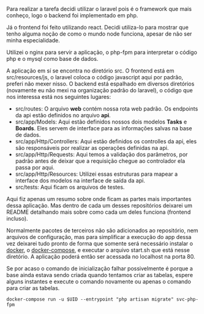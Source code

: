 
Para realizar a tarefa decidi utilizar o laravel pois é o framework que mais conheço, logo o backend foi implementado em php.

Já o frontend foi feito utilizando react. Decidi utiliza-lo para mostrar que tenho alguma noção de como o mundo node funciona, apesar
de não ser minha especialidade.

Utilizei o nginx para servir a aplicação, o php-fpm para interpretar o código php e o mysql como base de dados.

A aplicação em sí se encontra no diretório src. O frontend está em src/resources/js, o laravel coloca o código
javascript aqui por padrão, preferi não mexer nisso. O backend está espalhado em diversos diretórios (novamente eu não mexi na organização padrão do laravel),
o código que nos interessa está nos seguintes lugares:

- src/routes: O arquivo **web** contém nossa rota web padrão. Os endpoints da api estão definidos no arquivo **api**.
- src/app/Models: Aqui estão definidos nossos dois modelos **Tasks** e **Boards**. Eles servem de interface para as informações salvas na base de dados.
- src/app/Http/Controllers: Aqui estão definidos os controlles da api, eles são responsáveis por realizar as operações definidas na api.
- src/app/Http/Requests: Aqui temos a validação dos parâmetros, por padrão antes de deixar que a requisição chegue ao controlador ela passa por aqui. 
- src/app/Http/Resources: Utilizei essas estruturas para mapear a interface dos modelos na interface de saída da api.
- src/tests: Aqui ficam os arquivos de testes.

Aqui fiz apenas um resumo sobre onde ficam as partes mais importantes dessa aplicação. Mas dentro de cada um desses repositórios deixarei 
um README detalhando mais sobre como cada um deles funciona (frontend incluso).

Normalmente pacotes de terceiros não são adicionados ao repositório, nem arquivos de configuração, mas para simplificar
a execução do app dessa vez deixarei tudo pronto de forma que somente será necessário instalar o [docker](https://docs.docker.com/install/), o [docker-compose](https://docs.docker.com/compose/install/), e executar o arquivo start.sh que está nesse diretório. A aplicação poderá então ser acessada no localhost na porta 80.

Se por acaso o comando de inicialização falhar possivelmente é porque a base ainda estava sendo criada quando tentamos criar as tabelas, espere alguns instantes e execute o comando novamente ou 
apenas o comando para criar as tabelas.

```
docker-compose run -u $UID --entrypoint "php artisan migrate" svc-php-fpm
```